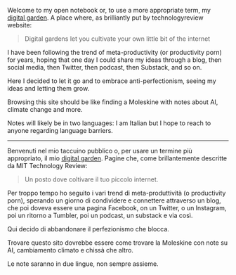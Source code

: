 Welcome to my open notebook or, to use a more appropriate term, my [digital garden](https://www.technologyreview.com/2020/09/03/1007716/digital-gardens-let-you-cultivate-your-own-little-bit-of-the-internet/). A place where, as brilliantly put by technologyreview website:

>  Digital gardens let you cultivate your own little bit of the internet

I have been following the trend of meta-productivity (or productivity porn) for years, hoping that one day I could share my ideas through a blog, then social media, then Twitter, then podcast, then Substack, and so on.

Here I decided to let it go and to embrace anti-perfectionism, seeing my ideas and letting them grow.

Browsing this site should be like finding a Moleskine with notes about AI, climate change and more.

Notes will likely be in two languages: I am Italian but I hope to reach to anyone regarding language barriers.

---
Benvenuti nel mio taccuino pubblico o, per usare un termine più appropriato, il mio [digital garden](https://www.technologyreview.com/2020/09/03/1007716/digital-gardens-let-you-cultivate-your-own-little-bit-of-the-internet/). Pagine che, come brillantemente descritte da MIT Technology Review:

> Un posto dove coltivare il tuo piccolo internet.

Per troppo tempo ho seguito i vari trend di meta-produttività (o productivity porn), sperando un giorno di condividere e connettere attraverso un blog, che poi doveva essere una pagina Facebook, on un Twitter, o un Instagram, poi un ritorno a Tumbler, poi un podcast, un substack e via così.

Qui decido di abbandonare il perfezionismo che blocca.

Trovare questo sito dovrebbe essere come trovare la Moleskine con note su AI, cambiamento climato e chissà che altro.

Le note saranno in due lingue, non sempre assieme.
